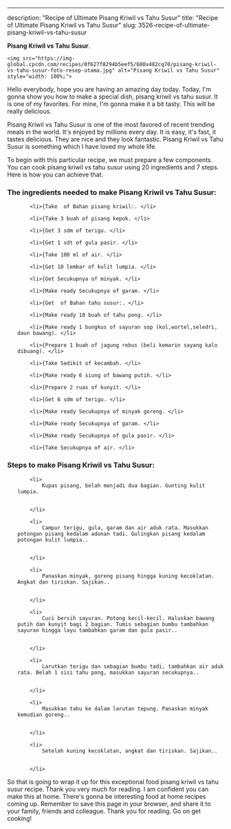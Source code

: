 ---
description: "Recipe of Ultimate Pisang Kriwil vs Tahu Susur"
title: "Recipe of Ultimate Pisang Kriwil vs Tahu Susur"
slug: 3526-recipe-of-ultimate-pisang-kriwil-vs-tahu-susur

<p>
	<strong>Pisang Kriwil vs Tahu Susur</strong>. 
	
</p>
<p>
	
	<img src="https://img-global.cpcdn.com/recipes/0f627f8294b5eef5/680x482cq70/pisang-kriwil-vs-tahu-susur-foto-resep-utama.jpg" alt="Pisang Kriwil vs Tahu Susur" style="width: 100%;">
	
	
</p>
<p>
	Hello everybody, hope you are having an amazing day today. Today, I'm gonna show you how to make a special dish, pisang kriwil vs tahu susur. It is one of my favorites. For mine, I'm gonna make it a bit tasty. This will be really delicious.
</p>
	
<p>
	Pisang Kriwil vs Tahu Susur is one of the most favored of recent trending meals in the world. It's enjoyed by millions every day. It is easy, it's fast, it tastes delicious. They are nice and they look fantastic. Pisang Kriwil vs Tahu Susur is something which I have loved my whole life.
</p>
<p>
	
</p>

<p>
To begin with this particular recipe, we must prepare a few components. You can cook pisang kriwil vs tahu susur using 20 ingredients and 7 steps. Here is how you can achieve that.
</p>

<h3>The ingredients needed to make Pisang Kriwil vs Tahu Susur:</h3>

<ol>
	
		<li>{Take  of Bahan pisang kriwil:. </li>
	
		<li>{Take 3 buah of pisang kepok. </li>
	
		<li>{Get 3 sdm of terigu. </li>
	
		<li>{Get 1 sdt of gula pasir. </li>
	
		<li>{Take 100 ml of air. </li>
	
		<li>{Get 10 lembar of kulit lumpia. </li>
	
		<li>{Get Secukupnya of minyak. </li>
	
		<li>{Make ready Secukupnya of garam. </li>
	
		<li>{Get  of Bahan tahu susur:. </li>
	
		<li>{Make ready 10 buah of tahu pong. </li>
	
		<li>{Make ready 1 bungkus of sayuran sop (kol,wortel,seledri, daun bawang). </li>
	
		<li>{Prepare 1 buah of jagung rebus (beli kemarin sayang kalo dibuang). </li>
	
		<li>{Take Sedikit of kecambah. </li>
	
		<li>{Make ready 6 siung of bawang putih. </li>
	
		<li>{Prepare 2 ruas of kunyit. </li>
	
		<li>{Get 6 sdm of terigu. </li>
	
		<li>{Make ready Secukupnya of minyak goreng. </li>
	
		<li>{Make ready Secukupnya of garam. </li>
	
		<li>{Make ready Secukupnya of gula pasir. </li>
	
		<li>{Take Secukupnya of air. </li>
	
</ol>
<p>
	
</p>

<h3>Steps to make Pisang Kriwil vs Tahu Susur:</h3>

<ol>
	
		<li>
			Kupas pisang, belah menjadi dua bagian. Gunting kulit lumpia.
			
			
		</li>
	
		<li>
			Campur terigu, gula, garam dan air aduk rata. Masukkan potongan pisang kedalam adonan tadi. Gulingkan pisang kedalam potongan kulit lumpia..
			
			
		</li>
	
		<li>
			Panaskan minyak, goreng pisang hingga kuning kecoklatan. Angkat dan tiriskan. Sajikan..
			
			
		</li>
	
		<li>
			Cuci bersih sayuran. Potong kecil-kecil. Haluskan bawang putih dan kunyit bagi 2 bagian. Tumis sebagian bumbu tambahkan sayuran hingga layu tambahkan garam dan gula pasir..
			
			
		</li>
	
		<li>
			Larutkan terigu dan sebagian bumbu tadi, tambahkan air aduk rata. Belah 1 sisi tahu pong, masukkan sayuran secukupnya..
			
			
		</li>
	
		<li>
			Masukkan tahu ke dalam larutan tepung. Panaskan minyak kemudian goreng..
			
			
		</li>
	
		<li>
			Setelah kuning kecoklatan, angkat dan tiriskan. Sajikan..
			
			
		</li>
	
</ol>

<p>
	
</p>

<p>
	So that is going to wrap it up for this exceptional food pisang kriwil vs tahu susur recipe. Thank you very much for reading. I am confident you can make this at home. There's gonna be interesting food at home recipes coming up. Remember to save this page in your browser, and share it to your family, friends and colleague. Thank you for reading. Go on get cooking!
</p>
